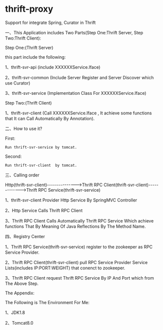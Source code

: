 # thrift-proxy
Support for integrate Spring, Curator in Thrift

一、This Application includes Two Parts(Step One:Thrift Server, Step Two:Thrift Client):

Step One:(Thrift Server)

this part include the following:

1、thrift-svr-api (include XXXXXXService.Iface)

2、thrift-svr-common (Include Server Register and Server Discover which use Curator)

3、thrift-svr-service (Implementation Class For XXXXXXService.Iface)

Step Two:(Thrift Client)

1、thrift-svr-client (Call XXXXXXService.Iface , It achieve some functions that It can Call Automatically By Annotation).


二、How to use it?

First:

    Run thrift-svr-service by tomcat.

Second:

    Run thrift-svr-client  by tomcat.

三、Calling order

Http(thrift-svr-client)--------------->Thrift RPC Client(thrift-svr-client)------------->Thrift RPC Service(thrift-svr-service)

1、thrift-svr-client Provider Http Service By SpringMVC Controller

2、Http Service Calls Thrift RPC Client

3、Thrift RPC Client Calls Automatically Thrift RPC Service Which achieve functions That By Meaning Of Java Reflections By The Method Name.

四、Registry Center

1、Thrift RPC Service(thrift-svr-service) register to the zookeeper as RPC Service Provider.

2、Thrift RPC Client(thrift-svr-client) pull RPC Service Provider Service Lists(includes IP:PORT:WEIGHT) that conenct to zookeeper.

3、Thrift RPC Client request Thrift RPC Service By IP And Port which from The Above Step.


The Appendix:

The Following is The Environment For Me:

1、JDK1.8

2、Tomcat8.0
